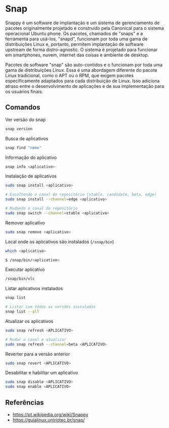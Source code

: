 # Snap

Snappy é um software de implantação e um sistema de gerenciamento de pacotes originalmente projetado e construído pela Canonical para o sistema operacional Ubuntu phone. Os pacotes, chamados de "snaps" e a ferramenta para usá-los, "snapd", funcionam por toda uma gama de distribuições Linux e, portanto, permitem implantação de software upstream de forma distro-agnostic. O sistema é projetado para funcionar em smartphones, nuvem, internet das coisas e ambiente de desktop.

Pacotes de software "snap" são auto-contidos e o funcionam por toda uma gama de distribuições Linux. Essa é uma abordagem diferente do pacote Linux tradicional, como o APT ou o RPM, que exigem pacotes especificamente adaptados para cada distribuição de Linux. Isso adiciona atraso entre o desenvolvimento de aplicações e de sua implementação para os usuários finais.

## Comandos

Ver versão do snap

```bash
snap version
```

Busca de aplicativos

```bash
snap find "nome"
```

Informação do aplicativo

```bash
snap info <aplicativo>
```

Instalação de aplicativos

```bash
sudo snap install <aplicativo>

# Escolhendo o canal do repositório (stable, candidate, beta, edge)
sudo snap install --channel=edge <aplicativo>

# Mudando o canal do repositório
sudo snap switch --channel=stable <aplicativo>
```

Remover aplicativo

```bash
sudo snap remove <aplicativo>
```

Local onde os aplicativos são instalados (`/snap/bin`)

```bash
which <aplicativo>

$ /snap/bin/<aplicativo>
```

Executar aplicativo

```bash
/snap/bin/vlc
```

Listar aplicativos instalados

```bash
snap list

# Listar com todas as versões instaladas
snap list --all
```

Atualizar os aplicativos

```bash
sudo snap refresh <APLICATIVO>

# Mudar o canal e atualizar
sudo snap refresh --channel=beta <APLICATIVO>
```

Reverter para a versão anterior

```bash
sudo snap revert <APLICATIVO>
```

Desabilitar e habilitar um aplicativo

```bash
sudo snap disable <APLICATIVO>
sudo snap enable <APLICATIVO>
```

## Referências

- <https://pt.wikipedia.org/wiki/Snappy>
- <https://guialinux.uniriotec.br/snap/>
